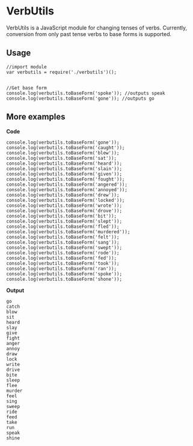 # VerbUtils #
VerbUtils is a JavaScript module for changing tenses of verbs. Currently, conversion from only past tense verbs to base forms is supported.


## Usage ##
    //import module
    var verbutils = require('./verbutils')();


    //Get base form
    console.log(verbutils.toBaseForm('spoke')); //outputs speak
    console.log(verbutils.toBaseForm('gone')); //outputs go

## More examples ##

**Code**

    console.log(verbutils.toBaseForm('gone'));
    console.log(verbutils.toBaseForm('caught'));
    console.log(verbutils.toBaseForm('blew'));
    console.log(verbutils.toBaseForm('sat'));
    console.log(verbutils.toBaseForm('heard'));
    console.log(verbutils.toBaseForm('slain'));
    console.log(verbutils.toBaseForm('given'));
    console.log(verbutils.toBaseForm('fought'));
    console.log(verbutils.toBaseForm('angered'));
    console.log(verbutils.toBaseForm('annoyed'));
    console.log(verbutils.toBaseForm('drew'));
    console.log(verbutils.toBaseForm('locked'));
    console.log(verbutils.toBaseForm('wrote'));
    console.log(verbutils.toBaseForm('drove'));
    console.log(verbutils.toBaseForm('bit'));
    console.log(verbutils.toBaseForm('slept'));
    console.log(verbutils.toBaseForm('fled'));
    console.log(verbutils.toBaseForm('murdered'));
    console.log(verbutils.toBaseForm('felt'));
    console.log(verbutils.toBaseForm('sang'));
    console.log(verbutils.toBaseForm('swept'));
    console.log(verbutils.toBaseForm('rode'));
    console.log(verbutils.toBaseForm('fed'));
    console.log(verbutils.toBaseForm('took'));
    console.log(verbutils.toBaseForm('ran'));
    console.log(verbutils.toBaseForm('spoke'));
    console.log(verbutils.toBaseForm('shone'));

**Output**

    go
    catch
    blow
    sit
    heard
    slay
    give
    fight
    anger
    annoy
    draw
    lock
    write
    drive
    bite
    sleep
    flee
    murder
    feel
    sing
    sweep
    ride
    feed
    take
    run
    speak
    shine
